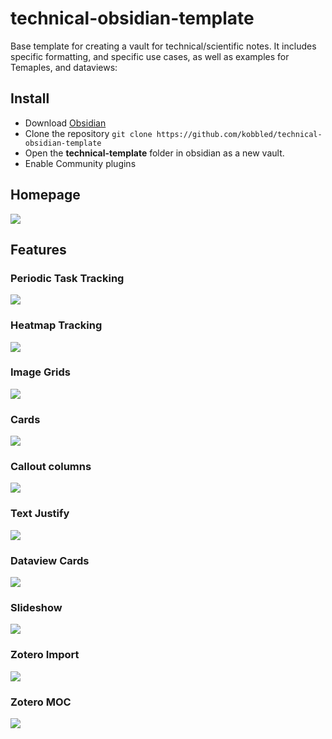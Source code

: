 # technical-obsidian-template
Base template for creating a vault for technical/scientific notes. It includes specific formatting, and specific use cases,
as well as examples for Temaples, and dataviews:

## Install

* Download [Obsidian](https://obsidian.md/)
* Clone the repository `git clone https://github.com/kobbled/technical-obsidian-template`
* Open the **technical-template** folder in obsidian as a new vault.
* Enable Community plugins

## Homepage

![](img/homepage.PNG)

## Features

### Periodic Task Tracking

![](img/tasks.PNG)

### Heatmap Tracking

![](img/papers-dashboard.PNG)

### Image Grids

![](img/image-gallery.PNG)

### Cards

![](img/list-cards.PNG)

### Callout columns

![](img/multi-column.PNG)

### Text Justify

![](img/text-justify.PNG)

### Dataview Cards

![](img/movie_cards2.PNG)

### Slideshow

![](img/slidshow2.PNG)

### Zotero Import

![](img/zotero_import2.PNG)

### Zotero MOC

![](img/zotero-MOC.PNG)